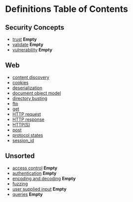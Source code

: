 # Definitions Table of Contents
## Security Concepts
- [trust](trust.md)  **Empty**
- [validate](validate.md)  **Empty**
- [vulnerability](vulnerability.md) **Empty**

## Web
- [content discovery](web/content_discovery.md)
- [cookies](web/cookies.md)
- [deserialization](web/deserialization.md)
- [document object model](web/dom.md)
- [directory busting](web/directory_busting.md)
- [ftp](web/ftp.md)
- [get](web/get.md)
- [HTTP request](web/http_request.md)
- [HTTP response](web/http_response.md)
- [HTTP(S)](web/http-s.md)
- [post](web/post.md)
- [protocol states](web/protocol_states.md)
- [session_id](web/session_id.md)

## Unsorted
- [access control](access%20control.md)  **Empty**
- [authentication](authentication.md) **Empty**
- [encoding and decoding](encoding_decoding.md) **Empty**
- [fuzzing](fuzzing.md)
- [user supplied input](user_supplied_input.md)  **Empty**
- [queries](queries.md) **Empty**



